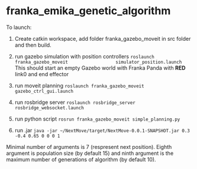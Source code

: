 # franka_emika_genetic_algorithm

To launch:

1. Create catkin workspace, add folder franka_gazebo_moveit in src folder and then build. 
2. run gazebo simulation with position controllers `roslaunch franka_gazebo_moveit 		            simulator_position.launch`
   This should start an empty Gazebo world with Franka Panda with **RED** link0 and end effector


3. run moveit planning `roslaunch franka_gazebo_moveit gazebo_ctrl_gui.launch` 

4. run rosbridge server `roslaunch rosbridge_server rosbridge_websocket.launch`

5. run python script `rosrun franka_gazebo_moveit simple_planning.py`

6. run .jar `java -jar ~/NextMove/target/NextMove-0.0.1-SNAPSHOT.jar 0.3 -0.4 0.65 0 0 0 1`

Minimal number of arguments is 7 (respresent next position). Eighth argument is population size (by default 15) and ninth argument is the maximum number of generations of algorithm (by default 10).


